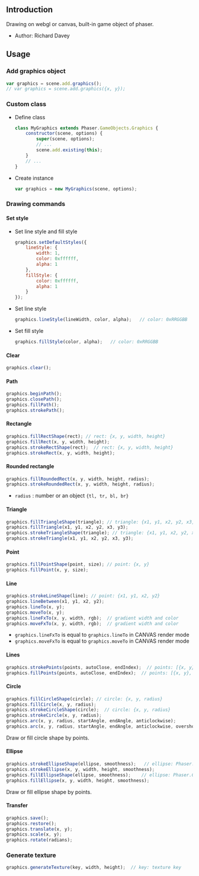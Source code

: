 ## Introduction

Drawing on webgl or canvas, built-in game object of phaser.

- Author: Richard Davey

## Usage

### Add graphics object

```javascript
var graphics = scene.add.graphics();
// var graphics = scene.add.graphics({x, y});
```

### Custom class

- Define class
    ```javascript
    class MyGraphics extends Phaser.GameObjects.Graphics {
        constructor(scene, options) {
            super(scene, options);
            // ...
            scene.add.existing(this);
        }
        // ...
    }
    ```
- Create instance
    ```javascript
    var graphics = new MyGraphics(scene, options);
    ```

### Drawing commands

#### Set style

- Set line style and fill style
    ```javascript
    graphics.setDefaultStyles({
        lineStyle: {
            width: 1,
            color: 0xffffff,
            alpha: 1
        },
        fillStyle: {
            color: 0xffffff,
            alpha: 1
        }
    });
    ```
- Set line style
    ```javascript
    graphics.lineStyle(lineWidth, color, alpha);   // color: 0xRRGGBB
    ```
- Set fill style
    ```javascript
    graphics.fillStyle(color, alpha);   // color: 0xRRGGBB
    ```

#### Clear

```javascript
graphics.clear();
```

#### Path

```javascript
graphics.beginPath();
graphics.closePath();
graphics.fillPath();
graphics.strokePath();
```

#### Rectangle

```javascript
graphics.fillRectShape(rect); // rect: {x, y, width, height}
graphics.fillRect(x, y, width, height);
graphics.strokeRectShape(rect);  // rect: {x, y, width, height}
graphics.strokeRect(x, y, width, height);
```

#### Rounded rectangle

```javascript
graphics.fillRoundedRect(x, y, width, height, radius);
graphics.strokeRoundedRect(x, y, width, height, radius);
```

- `radius` : number or an object `{tl, tr, bl, br}`

#### Triangle

```javascript
graphics.fillTriangleShape(triangle); // triangle: {x1, y1, x2, y2, x3, y3}
graphics.fillTriangle(x1, y1, x2, y2, x3, y3);
graphics.strokeTriangleShape(triangle); // triangle: {x1, y1, x2, y2, x3, y3}
graphics.strokeTriangle(x1, y1, x2, y2, x3, y3);
```

#### Point

```javascript
graphics.fillPointShape(point, size); // point: {x, y}
graphics.fillPoint(x, y, size);
```

#### Line

```javascript
graphics.strokeLineShape(line); // point: {x1, y1, x2, y2}
graphics.lineBetween(x1, y1, x2, y2);
graphics.lineTo(x, y);
graphics.moveTo(x, y);
graphics.lineFxTo(x, y, width, rgb);  // gradient width and color
graphics.moveFxTo(x, y, width, rgb);  // gradient width and color
```

- `graphics.lineFxTo` is equal to `graphics.lineTo` in CANVAS render mode
- `graphics.moveFxTo` is equal to `graphics.moveTo` in CANVAS render mode

#### Lines

```javascript
graphics.strokePoints(points, autoClose, endIndex);  // points: [{x, y}, ...]
graphics.fillPoints(points, autoClose, endIndex);  // points: [{x, y}, ...]
```

#### Circle

```javascript
graphics.fillCircleShape(circle); // circle: {x, y, radius}
graphics.fillCircle(x, y, radius);
graphics.strokeCircleShape(circle);  // circle: {x, y, radius}
graphics.strokeCircle(x, y, radius);
graphics.arc(x, y, radius, startAngle, endAngle, anticlockwise);
graphics.arc(x, y, radius, startAngle, endAngle, anticlockwise, overshoot);
```

Draw or fill circle shape by points.

#### Ellipse

```javascript
graphics.strokeEllipseShape(ellipse, smoothness);   // ellipse: Phaser.Geom.Ellipse
graphics.strokeEllipse(x, y, width, height, smoothness);
graphics.fillEllipseShape(ellipse, smoothness);    // ellipse: Phaser.Geom.Ellipse
graphics.fillEllipse(x, y, width, height, smoothness);
```

Draw or fill ellipse shape by points.

#### Transfer

```javascript
graphics.save();
graphics.restore();
graphics.translate(x, y);
graphics.scale(x, y);
graphics.rotate(radians);
```

### Generate texture

```javascript
graphics.generateTexture(key, width, height);  // key: texture key
```